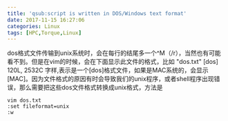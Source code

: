 ```yaml
---
title: 'qsub:script is written in DOS/Windows text format'
date: 2017-11-15 16:27:06
categories: Linux
tags: [HPC,Torque,Linux]
---
```


dos格式文件传输到unix系统时，会在每行的结尾多一个^M（/r），当然也有可能看不到。但是在vim的时候，会在下面显示此文件的格式，比如 "dos.txt" [dos] 120L, 2532C 字样,表示是一个[dos]格式文件，如果是MAC系统的，会显示[MAC]。因为文件格式的原因有时会导致我们的unix程序，或者shell程序出现错误，那么需要把这些dos文件格式转换成unix格式，方法是
``` 
vim dos.txt
:set fileformat=unix
:w
```

